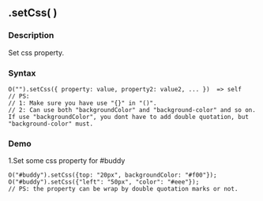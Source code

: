 ## .setCss( )

### Description

Set css property.

### Syntax
	O("").setCss({ property: value, property2: value2, ... })  => self
	// PS: 
	// 1: Make sure you have use "{}" in "()". 
	// 2: Can use both "backgroundColor" and "background-color" and so on. If use "backgroundColor", you dont have to add double quotation, but "background-color" must.

### Demo

1.Set some css property for #buddy

	O("#buddy").setCss({top: "20px", backgroundColor: "#f00"});
	O("#buddy").setCss({"left": "50px", "color": "#eee"});
	// PS: the property can be wrap by double quotation marks or not.

